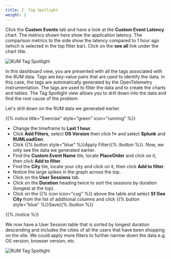 ```yaml
---
title: 2. Tag Spotlight
weight: 2
---
```


Click the **Custom Events** tab and have a look at the **Custom Event Latency** chart. The metrics shown here show the application latency. The comparison metrics to the side show the latency compared to 1 hour ago (which is selected in the top filter bar). Click on the **see all** link under the chart title.

![RUM Tag Spotlight](../images/rum-tag-spotlight.png)

In this dashboard view, you are presented with all the tags associated with the RUM data. Tags are key-value pairs that are used to identify the data. In this case, the tags are automatically generated by the OpenTelemetry instrumentation. The tags are used to filter the data and to create the charts and tables. The Tag Spotlight view allows you to drill down into the data and find the root cause of the problem.

Let's drill down on the RUM data we generated earlier.

{{% notice title="Exercise" style="green" icon="running" %}}

* Change the timeframe to **Last 1 hour**.
* Click **Add Filters**, select **OS Version** then click **!=** and select **Splunk** and **RUMLoadGen**.
* Click {{% button style="blue" %}}Apply Filter{{% /button %}}. Now, we only see the data we generated earlier.
* Find the **Custom Event Name** tile, locate **PlaceOrder** and click on it, then click **Add to filter**.
* Find the **City** tile, locate your city and click on it, then click **Add to filter**.
* Notice the large spikes in the graph across the top.
* Click on the **User Sessions** tab.
* Click on the **Duration** heading twice to sort the sessions by duration (longest at the top).
* Click on the {{% icon icon="cog" %}} above the table and select **Sf Geo City** from the list of additional columns and click {{% button style="blue" %}}Save{{% /button %}}

{{% /notice %}}

We now have a User Session table that is sorted by longest duration descending and includes the cities of all the users that have been shopping on the site. We could apply more filters to further narrow down the data e.g. OS version, browser version, etc.

![RUM Tag Spotlight](../images/rum-user-sessions.png)
